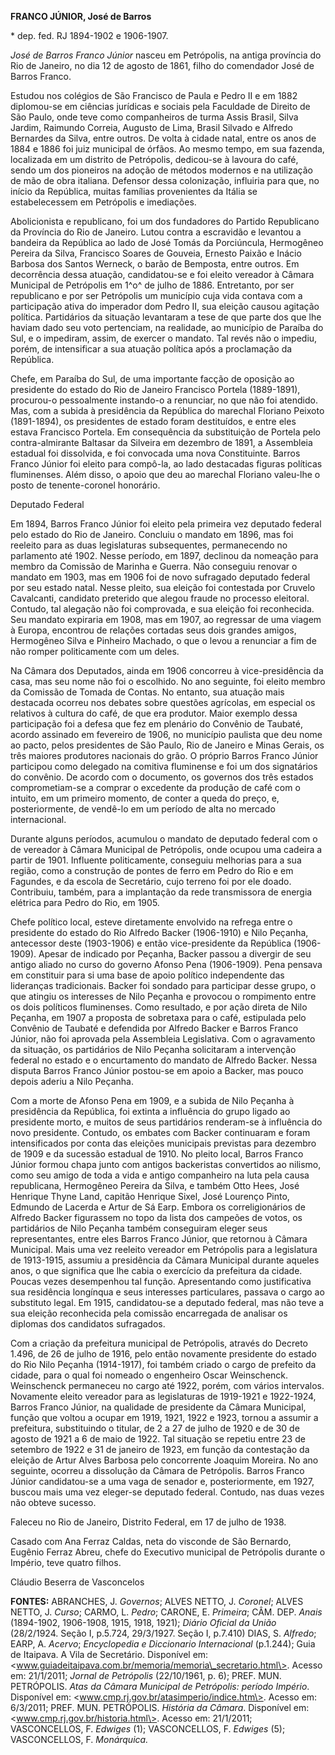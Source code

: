 **FRANCO JÚNIOR, José de Barros**

\* dep. fed. RJ 1894-1902 e 1906-1907.

*José de Barros Franco Júnior* nasceu em Petrópolis, na antiga província
do Rio de Janeiro, no dia 12 de agosto de 1861, filho do comendador José
de Barros Franco.

Estudou nos colégios de São Francisco de Paula e Pedro II e em 1882
diplomou-se em ciências jurídicas e sociais pela Faculdade de Direito de
São Paulo, onde teve como companheiros de turma Assis Brasil, Silva
Jardim, Raimundo Correia, Augusto de Lima, Brasil Silvado e Alfredo
Bernardes da Silva, entre outros. De volta à cidade natal, entre os anos
de 1884 e 1886 foi juiz municipal de órfãos. Ao mesmo tempo, em sua
fazenda, localizada em um distrito de Petrópolis, dedicou-se à lavoura
do café, sendo um dos pioneiros na adoção de métodos modernos e na
utilização de mão de obra italiana. Defensor dessa colonização,
influiria para que, no início da República, muitas famílias provenientes
da Itália se estabelecessem em Petrópolis e imediações.

Abolicionista e republicano, foi um dos fundadores do Partido
Republicano da Província do Rio de Janeiro. Lutou contra a escravidão e
levantou a bandeira da República ao lado de José Tomás da Porciúncula,
Hermogêneo Pereira da Silva, Francisco Soares de Gouveia, Ernesto Paixão
e Inácio Barbosa dos Santos Werneck, o barão de Bemposta, entre outros.
Em decorrência dessa atuação, candidatou-se e foi eleito vereador à
Câmara Municipal de Petrópolis em 1^o^ de julho de 1886. Entretanto, por
ser republicano e por ser Petrópolis um município cuja vida contava com
a participação ativa do imperador dom Pedro II, sua eleição causou
agitação política. Partidários da situação levantaram a tese de que
parte dos que lhe haviam dado seu voto pertenciam, na realidade, ao
município de Paraíba do Sul, e o impediram, assim, de exercer o mandato.
Tal revés não o impediu, porém, de intensificar a sua atuação política
após a proclamação da República.

Chefe, em Paraíba do Sul, de uma importante facção de oposição ao
presidente do estado do Rio de Janeiro Francisco Portela (1889-1891),
procurou-o pessoalmente instando-o a renunciar, no que não foi atendido.
Mas, com a subida à presidência da República do marechal Floriano
Peixoto (1891-1894), os presidentes de estado foram destituídos, e entre
eles estava Francisco Portela. Em consequência da substituição de
Portela pelo contra-almirante Baltasar da Silveira em dezembro de 1891,
a Assembleia estadual foi dissolvida, e foi convocada uma nova
Constituinte. Barros Franco Júnior foi eleito para compô-la, ao lado
destacadas figuras políticas fluminenses. Além disso, o apoio que deu ao
marechal Floriano valeu-lhe o posto de tenente-coronel honorário.

Deputado Federal

Em 1894, Barros Franco Júnior foi eleito pela primeira vez deputado
federal pelo estado do Rio de Janeiro. Concluiu o mandato em 1896, mas
foi reeleito para as duas legislaturas subsequentes, permanecendo no
parlamento até 1902. Nesse período, em 1897, declinou da nomeação para
membro da Comissão de Marinha e Guerra. Não conseguiu renovar o mandato
em 1903, mas em 1906 foi de novo sufragado deputado federal por seu
estado natal. Nesse pleito, sua eleição foi contestada por Cruvelo
Cavalcanti, candidato preterido que alegou fraude no processo eleitoral.
Contudo, tal alegação não foi comprovada, e sua eleição foi reconhecida.
Seu mandato expiraria em 1908, mas em 1907, ao regressar de uma viagem à
Europa, encontrou de relações cortadas seus dois grandes amigos,
Hermogêneo Silva e Pinheiro Machado, o que o levou a renunciar a fim de
não romper politicamente com um deles.

Na Câmara dos Deputados, ainda em 1906 concorreu à vice-presidência da
casa, mas seu nome não foi o escolhido. No ano seguinte, foi eleito
membro da Comissão de Tomada de Contas. No entanto, sua atuação mais
destacada ocorreu nos debates sobre questões agrícolas, em especial os
relativos à cultura do café, de que era produtor. Maior exemplo dessa
participação foi a defesa que fez em plenário do Convênio de Taubaté,
acordo assinado em fevereiro de 1906, no município paulista que deu nome
ao pacto, pelos presidentes de São Paulo, Rio de Janeiro e Minas Gerais,
os três maiores produtores nacionais do grão. O próprio Barros Franco
Júnior participou como delegado na comitiva fluminense e foi um dos
signatários do convênio. De acordo com o documento, os governos dos três
estados comprometiam-se a comprar o excedente da produção de café com o
intuito, em um primeiro momento, de conter a queda do preço, e,
posteriormente, de vendê-lo em um período de alta no mercado
internacional.

Durante alguns períodos, acumulou o mandato de deputado federal com o de
vereador à Câmara Municipal de Petrópolis, onde ocupou uma cadeira a
partir de 1901. Influente politicamente, conseguiu melhorias para a sua
região, como a construção de pontes de ferro em Pedro do Rio e em
Fagundes, e da escola de Secretário, cujo terreno foi por ele doado.
Contribuiu, também, para a implantação da rede transmissora de energia
elétrica para Pedro do Rio, em 1905.

Chefe político local, esteve diretamente envolvido na refrega entre o
presidente do estado do Rio Alfredo Backer (1906-1910) e Nilo Peçanha,
antecessor deste (1903-1906) e então vice-presidente da República
(1906-1909). Apesar de indicado por Peçanha, Backer passou a divergir de
seu antigo aliado no curso do governo Afonso Pena (1906-1909). Pena
pensava em constituir para si uma base de apoio político independente
das lideranças tradicionais. Backer foi sondado para participar desse
grupo, o que atingiu os interesses de Nilo Peçanha e provocou o
rompimento entre os dois políticos fluminenses. Como resultado, e por
ação direta de Nilo Peçanha, em 1907 a proposta de sobretaxa para o
café, estipulada pelo Convênio de Taubaté e defendida por Alfredo Backer
e Barros Franco Júnior, não foi aprovada pela Assembleia Legislativa.
Com o agravamento da situação, os partidários de Nilo Peçanha
solicitaram a intervenção federal no estado e o encurtamento do mandato
de Alfredo Backer. Nessa disputa Barros Franco Júnior postou-se em apoio
a Backer, mas pouco depois aderiu a Nilo Peçanha.

Com a morte de Afonso Pena em 1909, e a subida de Nilo Peçanha à
presidência da República, foi extinta a influência do grupo ligado ao
presidente morto, e muitos de seus partidários renderam-se à influência
do novo presidente. Contudo, os embates com Backer continuaram e foram
intensificados por conta das eleições municipais previstas para dezembro
de 1909 e da sucessão estadual de 1910. No pleito local, Barros Franco
Júnior formou chapa junto com antigos backeristas convertidos ao
nilismo, como seu amigo de toda a vida e antigo companheiro na luta pela
causa republicana, Hermogêneo Pereira da Silva, e também Otto Hees, José
Henrique Thyne Land, capitão Henrique Sixel, José Lourenço Pinto,
Edmundo de Lacerda e Artur de Sá Earp. Embora os correligionários de
Alfredo Backer figurassem no topo da lista dos campeões de votos, os
partidários de Nilo Peçanha também conseguiram eleger seus
representantes, entre eles Barros Franco Júnior, que retornou à Câmara
Municipal. Mais uma vez reeleito vereador em Petrópolis para a
legislatura de 1913-1915, assumiu a presidência da Câmara Municipal
durante aqueles anos, o que significa que lhe cabia o exercício da
prefeitura da cidade. Poucas vezes desempenhou tal função. Apresentando
como justificativa sua residência longínqua e seus interesses
particulares, passava o cargo ao substituto legal. Em 1915,
candidatou-se a deputado federal, mas não teve a sua eleição reconhecida
pela comissão encarregada de analisar os diplomas dos candidatos
sufragados.

Com a criação da prefeitura municipal de Petrópolis, através do Decreto
1.496, de 26 de julho de 1916, pelo então novamente presidente do estado
do Rio Nilo Peçanha (1914-1917), foi também criado o cargo de prefeito
da cidade, para o qual foi nomeado o engenheiro Oscar Weinschenck.
Weinschenck permaneceu no cargo até 1922, porém, com vários intervalos.
Novamente eleito vereador para as legislaturas de 1919-1921 e 1922-1924,
Barros Franco Júnior, na qualidade de presidente da Câmara Municipal,
função que voltou a ocupar em 1919, 1921, 1922 e 1923, tornou a assumir
a prefeitura, substituindo o titular, de 2 a 27 de julho de 1920 e de 30
de agosto de 1921 a 6 de maio de 1922. Tal situação se repetiu entre 23
de setembro de 1922 e 31 de janeiro de 1923, em função da contestação da
eleição de Artur Alves Barbosa pelo concorrente Joaquim Moreira. No ano
seguinte, ocorreu a dissolução da Câmara de Petrópolis. Barros Franco
Júnior candidatou-se a uma vaga de senador e, posteriormente, em 1927,
buscou mais uma vez eleger-se deputado federal. Contudo, nas duas vezes
não obteve sucesso.

Faleceu no Rio de Janeiro, Distrito Federal, em 17 de julho de 1938.

Casado com Ana Ferraz Caldas, neta do visconde de São Bernardo, Eugênio
Ferraz Abreu, chefe do Executivo municipal de Petrópolis durante o
Império, teve quatro filhos.

Cláudio Beserra de Vasconcelos

**FONTES:** ABRANCHES, J. *Governos*; ALVES NETTO, J. *Coronel*; ALVES
NETTO, J. *Curso*; CARMO, L. *Pedro*; CARONE, E. *Primeira*; CÂM. DEP.
*Anais* (1894-1902, 1906-1908, 1915, 1918, 1921); *Diário Oficial da
União* (28/2/1924. Seção I, p.5.724, 29/3/1927. Seção I, p.7.410) DIAS,
S. *Alfredo*; EARP, A. *Acervo*; *Encyclopedia e Diccionario
Internacional* (p.1.244); Guia de Itaipava. A Vila de Secretário.
Disponível em:
\<www.guiadeitaipava.com.br/memoria/memoria\_secretario.html\>. Acesso
em: 21/1/2011; *Jornal de Petrópolis* (22/10/1961, p. 6); PREF. MUN.
PETRÓPOLIS. *Atas da Câmara Municipal de Petrópolis: período Império*.
Disponível em: \<www.cmp.rj.gov.br/atasimperio/indice.htm\>. Acesso em:
6/3/2011; PREF. MUN. PETRÓPOLIS. *História da Câmara*. Disponível em:
\<www.cmp.rj.gov.br/historia.html\>. Acesso em: 21/1/2011; VASCONCELLOS,
F. *Edwiges* (1); VASCONCELLOS, F. *Edwiges* (5); VASCONCELLOS, F.
*Monárquica.*
